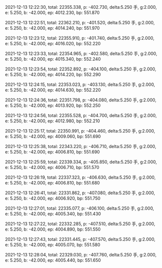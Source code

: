 2021-12-13 12:22:30, total: 22355.338, p: -402.730, delta:5.250 手, g:2.000, e: 5.250, b: -42.000, ep: 4012.230, bp: 551.870

2021-12-13 12:22:51, total: 22362.210, p: -401.520, delta:5.250 手, g:2.000, e: 5.250, b: -42.000, ep: 4014.240, bp: 551.970

2021-12-13 12:23:12, total: 22355.910, p: -401.740, delta:5.250 手, g:2.000, e: 5.250, b: -42.000, ep: 4016.020, bp: 552.220

2021-12-13 12:23:33, total: 22354.965, p: -402.580, delta:5.250 手, g:2.000, e: 5.250, b: -42.000, ep: 4015.340, bp: 552.240

2021-12-13 12:23:54, total: 22352.892, p: -404.100, delta:5.250 手, g:2.000, e: 5.250, b: -42.000, ep: 4014.220, bp: 552.290

2021-12-13 12:24:15, total: 22353.023, p: -403.130, delta:5.250 手, g:2.000, e: 5.250, b: -42.000, ep: 4014.630, bp: 552.220

2021-12-13 12:24:36, total: 22351.798, p: -404.080, delta:5.250 手, g:2.000, e: 5.250, b: -42.000, ep: 4013.920, bp: 552.250

2021-12-13 12:24:56, total: 22355.528, p: -404.700, delta:5.250 手, g:2.000, e: 5.250, b: -42.000, ep: 4012.980, bp: 552.210

2021-12-13 12:25:17, total: 22350.991, p: -404.460, delta:5.250 手, g:2.000, e: 5.250, b: -42.000, ep: 4009.060, bp: 551.690

2021-12-13 12:25:38, total: 22343.220, p: -406.710, delta:5.250 手, g:2.000, e: 5.250, b: -42.000, ep: 4006.810, bp: 551.690

2021-12-13 12:25:59, total: 22339.334, p: -405.850, delta:5.250 手, g:2.000, e: 5.250, b: -42.000, ep: 4006.710, bp: 551.570

2021-12-13 12:26:19, total: 22337.323, p: -406.630, delta:5.250 手, g:2.000, e: 5.250, b: -42.000, ep: 4006.810, bp: 551.680

2021-12-13 12:26:41, total: 22331.862, p: -407.080, delta:5.250 手, g:2.000, e: 5.250, b: -42.000, ep: 4006.920, bp: 551.750

2021-12-13 12:27:01, total: 22335.077, p: -406.100, delta:5.250 手, g:2.000, e: 5.250, b: -42.000, ep: 4005.340, bp: 551.430

2021-12-13 12:27:22, total: 22332.285, p: -407.510, delta:5.250 手, g:2.000, e: 5.250, b: -42.000, ep: 4004.890, bp: 551.550

2021-12-13 12:27:43, total: 22331.445, p: -407.570, delta:5.250 手, g:2.000, e: 5.250, b: -42.000, ep: 4005.070, bp: 551.580

2021-12-13 12:28:04, total: 22329.030, p: -407.760, delta:5.250 手, g:2.000, e: 5.250, b: -42.000, ep: 4005.440, bp: 551.650